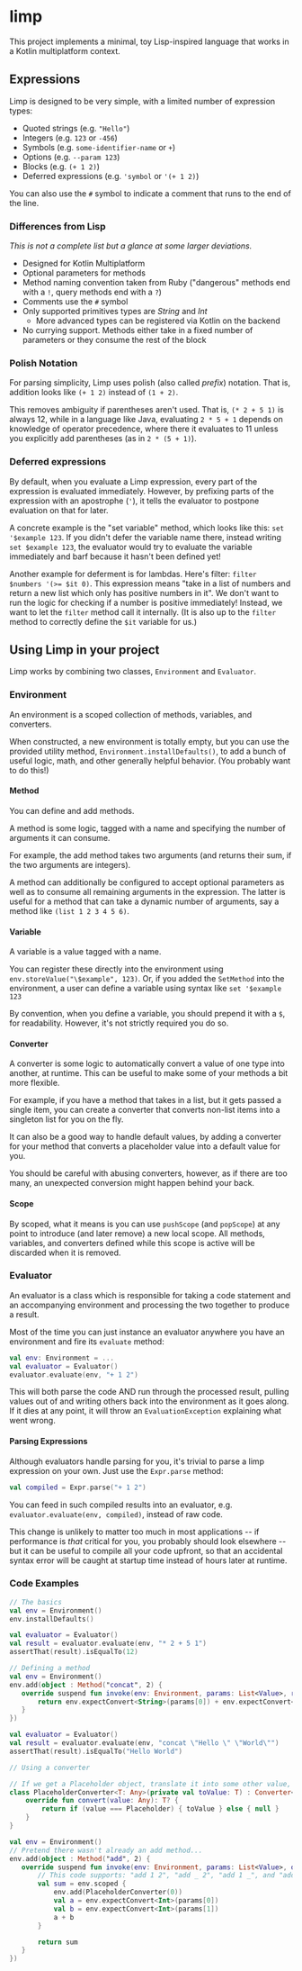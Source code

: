 # limp 

This project implements a minimal, toy Lisp-inspired language that works in a Kotlin multiplatform context.

## Expressions

Limp is designed to be very simple, with a limited number of expression types:

- Quoted strings (e.g. `"Hello"`)
- Integers (e.g. `123` or `-456`)
- Symbols (e.g. `some-identifier-name` or `+`)
- Options (e.g. `--param 123`)
- Blocks (e.g. `(+ 1 2)`)
- Deferred expressions (e.g. `'symbol` or `'(+ 1 2)`)

You can also use the `#` symbol to indicate a comment that runs to the end of the line.

### Differences from Lisp

_This is not a complete list but a glance at some larger deviations._

- Designed for Kotlin Multiplatform
- Optional parameters for methods
- Method naming convention taken from Ruby ("dangerous" methods end with a `!`, query methods end with a `?`)
- Comments use the `#` symbol
- Only supported primitives types are _String_ and _Int_
  - More advanced types can be registered via Kotlin on the backend
- No currying support. Methods either take in a fixed number of parameters or they consume the rest of the block

### Polish Notation

For parsing simplicity, Limp uses polish (also called *prefix*) notation. That is, addition looks like `(+ 1 2)` instead
of `(1 + 2)`.

This removes ambiguity if parentheses aren't used. That is, `(* 2 + 5 1)` is always 12, while in a language like Java,
evaluating `2 * 5 + 1` depends on knowledge of operator precedence, where there it evaluates to 11 unless you
explicitly add parentheses (as in `2 * (5 + 1)`).

### Deferred expressions

By default, when you evaluate a Limp expression, every part of the expression is evaluated immediately. However, by
prefixing parts of the expression with an apostrophe (`'`), it tells the evaluator to postpone evaluation on that for
later.

A concrete example is the "set variable" method, which looks like this: `set '$example 123`. If you didn't defer the
variable name there, instead writing `set $example 123`, the evaluator would try to evaluate the variable immediately
and barf because it hasn't been defined yet!

Another example for deferment is for lambdas. Here's filter: `filter $numbers '(>= $it 0)`.
This expression means "take in a list of numbers and return a new list which only has positive numbers in it". We don't
want to run the logic for checking if a number is positive immediately! Instead, we want to let the `filter` method call
it internally. (It is also up to the `filter` method to correctly define the `$it` variable for us.)

## Using Limp in your project

Limp works by combining two classes, `Environment` and `Evaluator`.

### Environment

An environment is a scoped collection of methods, variables, and converters.

When constructed, a new environment is totally empty, but you can use the provided utility method,
`Environment.installDefaults()`, to add a bunch of useful logic, math, and other generally helpful behavior. (You
probably want to do this!)

#### Method

You can define and add methods.

A method is some logic, tagged with a name and specifying the number of arguments it can consume.

For example, the add method takes two arguments (and returns their sum, if the two arguments are integers).

A method can additionally be configured to accept optional parameters as well as to consume all remaining arguments in
the expression. The latter is useful for a method that can take a dynamic number of arguments, say a method like
`(list 1 2 3 4 5 6)`.

#### Variable

A variable is a value tagged with a name.

You can register these directly into the environment using `env.storeValue("\$example", 123)`. Or, if you added the
`SetMethod` into the environment, a user can define a variable using syntax like `set '$example 123`

By convention, when you define a variable, you should prepend it with a `$`, for readability. However, it's not strictly
required you do so.

#### Converter

A converter is some logic to automatically convert a value of one type into another, at runtime. This can be useful to
make some of your methods a bit more flexible.

For example, if you have a method that takes in a list, but it gets passed a single item, you can create a converter
that converts non-list items into a singleton list for you on the fly.

It can also be a good way to handle default values, by adding a converter for your method that converts a placeholder
value into a default value for you.

You should be careful with abusing converters, however, as if there are too many, an unexpected conversion might happen
behind your back.

#### Scope

By scoped, what it means is you can use `pushScope` (and `popScope`) at any point to introduce (and later remove) a new
local scope. All methods, variables, and converters defined while this scope is active will be discarded when it is
removed.

### Evaluator

An evaluator is a class which is responsible for taking a code statement and an accompanying environment and processing
the two together to produce a result.

Most of the time you can just instance an evaluator anywhere you have an environment and fire its `evaluate` method:

```kotlin
val env: Environment = ...
val evaluator = Evaluator()
evaluator.evaluate(env, "+ 1 2")
```

This will both parse the code AND run through the processed result, pulling values out of and writing others back into
the environment as it goes along. If it dies at any point, it will throw an `EvaluationException` explaining what went
wrong.

#### Parsing Expressions

Although evaluators handle parsing for you, it's trivial to parse a limp expression on your own. Just use the
`Expr.parse` method:

```kotlin
val compiled = Expr.parse("+ 1 2")
```

You can feed in such compiled results into an evaluator, e.g. `evaluator.evaluate(env, compiled)`, instead of raw code.

This change is unlikely to matter too much in most applications -- if performance is *that* critical for you, you
probably should look elsewhere -- but it can be useful to compile all your code upfront, so that an accidental syntax
error will be caught at startup time instead of hours later at runtime.

### Code Examples

```kotlin
// The basics
val env = Environment()
env.installDefaults()

val evaluator = Evaluator()
val result = evaluator.evaluate(env, "* 2 + 5 1")
assertThat(result).isEqualTo(12)
```

```kotlin
// Defining a method
val env = Environment()
env.add(object : Method("concat", 2) {
   override suspend fun invoke(env: Environment, params: List<Value>, rest: List<Value>): Value {
       return env.expectConvert<String>(params[0]) + env.expectConvert<String>(params[1])
   }
})

val evaluator = Evaluator()
val result = evaluator.evaluate(env, "concat \"Hello \" \"World\"")
assertThat(result).isEqualTo("Hello World")
```

```kotlin
// Using a converter

// If we get a Placeholder object, translate it into some other value, e.g. _ -> 0 or "hi"
class PlaceholderConverter<T: Any>(private val toValue: T) : Converter<T>(toValue::class) {
    override fun convert(value: Any): T? {
        return if (value === Placeholder) { toValue } else { null }
    }
}

val env = Environment()
// Pretend there wasn't already an add method...
env.add(object : Method("add", 2) {
   override suspend fun invoke(env: Environment, params: List<Value>, optionals: Map<String, Value>, rest: List<Value>): Value {
       // This code supports: "add 1 2", "add _ 2", "add 1 _", and "add _ _", thanks to our converter
       val sum = env.scoped {
           env.add(PlaceholderConverter(0))
           val a = env.expectConvert<Int>(params[0])
           val b = env.expectConvert<Int>(params[1])
           a + b
       }

       return sum
   }
})
```
